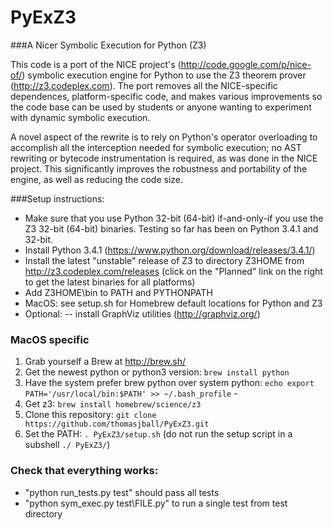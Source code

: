 PyExZ3
======

###A Nicer Symbolic Execution for Python (Z3)

This code is a port of the NICE project's (http://code.google.com/p/nice-of/) 
symbolic execution engine for Python to use the Z3 theorem prover (http://z3.codeplex.com).
The port removes all the NICE-specific dependences, platform-specific code, and
makes various improvements so the code base can be used by students or anyone wanting to
experiment with dynamic symbolic execution. 

A novel aspect of the rewrite is to rely on Python's operator overloading to accomplish all 
the  interception needed for symbolic execution; no AST rewriting or bytecode instrumentation 
is required, as was done in the NICE project. This significantly improves the robustness and 
portability of the engine, as well as reducing the code size.

###Setup instructions:

- Make sure that you use Python 32-bit (64-bit) if-and-only-if you use the Z3 32-bit (64-bit) binaries. Testing so far has been on Python 3.4.1 and 32-bit.
- Install Python 3.4.1 (https://www.python.org/download/releases/3.4.1/)
- Install the latest "unstable" release of Z3 to directory Z3HOME from http://z3.codeplex.com/releases (click on the "Planned" link on the right to get the latest binaries for all platforms)
- Add Z3HOME\bin to PATH and PYTHONPATH
- MacOS: see setup.sh for Homebrew default locations for Python and Z3
- Optional:
-- install GraphViz utilities (http://graphviz.org/)

### MacOS specific

1. Grab yourself a Brew at http://brew.sh/
2. Get the newest python or python3 version: `brew install python`
3. Have the system prefer brew python over system python: `echo export PATH='/usr/local/bin:$PATH' >> ~/.bash_profile`  - 
4. Get z3: `brew install homebrew/science/z3`
5. Clone this repository: `git clone https://github.com/thomasjball/PyExZ3.git` 
6. Set the PATH: `. PyExZ3/setup.sh`  (do not run the setup script in a subshell `./ PyExZ3/`)

### Check that everything works:
- "python run_tests.py test" should pass all tests
- "python sym_exec.py test\FILE.py" to run a single test from test directory
